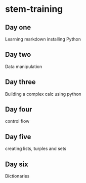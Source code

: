 # stem-training
## Day one
Learning markdown installing Python
## Day two
Data manipulation 
## Day three
Building a complex calc using python
## Day four
control flow
## Day five 
creating lists, turples and sets
## Day six 
Dictionaries
